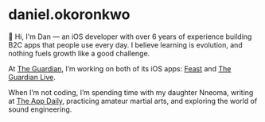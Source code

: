 # daniel.okoronkwo

👋 Hi, I'm Dan — an iOS developer with over 6 years of experience building B2C apps that people use every day. I believe learning is evolution, and nothing fuels growth like a good challenge.

At [The Guardian](https://www.theguardian.com/uk), I’m working on both of its iOS apps: [Feast](https://apps.apple.com/us/app/guardian-feast-cook-explore/id6468674686) and [The Guardian Live](https://apps.apple.com/gb/app/the-guardian-live-world-news/id409128287).

When I’m not coding, I’m spending time with my daughter Nneoma, writing at [The App Daily](https://theappdaily.com), practicing amateur martial arts, and exploring the world of sound engineering.

